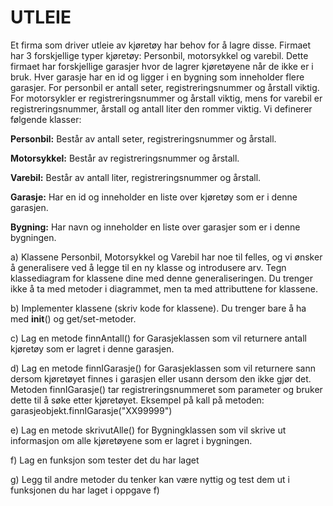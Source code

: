 
# 					UTLEIE 
 
Et firma som driver utleie av kjøretøy har behov for å lagre disse. Firmaet har 3 forskjellige typer kjøretøy: Personbil, motorsykkel og varebil. Dette firmaet har forskjellige garasjer hvor de lagrer kjøretøyene når de ikke er i bruk. Hver garasje har en id og ligger i en bygning som inneholder flere garasjer. For personbil er antall seter, registreringsnummer og årstall viktig. For motorsykler er registreringsnummer og årstall viktig, mens for varebil er registreringsnummer, årstall og antall liter den rommer viktig. 
Vi definerer følgende klasser: 

**Personbil:** 	Består av antall seter, registreringsnummer og årstall.

**Motorsykkel:** 	Består av registreringsnummer og årstall. 

**Varebil:** 	Består av antall liter, registreringsnummer og årstall. 

**Garasje:** 	Har en id og inneholder en liste over kjøretøy som er i denne garasjen. 

**Bygning:** 	Har navn og inneholder en liste over garasjer som er i denne bygningen. 
	
a)	Klassene Personbil, Motorsykkel og Varebil har noe til felles, og vi ønsker å generalisere ved å legge til en ny klasse og introdusere arv. Tegn klassediagram for klassene dine med denne generaliseringen. Du trenger ikke å ta med metoder i diagrammet, men ta med attributtene for klassene. 
 
b)	Implementer klassene (skriv kode for klassene). Du trenger bare å ha med __init__() og  get/set-metoder. 
 
c)	Lag en metode finnAntall() for Garasjeklassen som vil returnere antall kjøretøy som er lagret i denne garasjen. 
 
d)	Lag en metode finnIGarasje() for Garasjeklassen som vil returnere sann dersom kjøretøyet finnes i garasjen eller usann dersom den ikke gjør det. Metoden finnIGarasje() tar registreringsnummeret som parameter og bruker dette til å søke etter kjøretøyet. Eksempel på kall på metoden: garasjeobjekt.finnIGarasje("XX99999")  
 
e)	Lag en metode skrivutAlle() for Bygningklassen som vil skrive ut informasjon om alle kjøretøyene som er lagret i bygningen.  
 
f)	Lag en funksjon som tester det du har laget

g)	Legg til andre metoder du tenker kan være nyttig og test dem ut i funksjonen du har laget i oppgave f)
